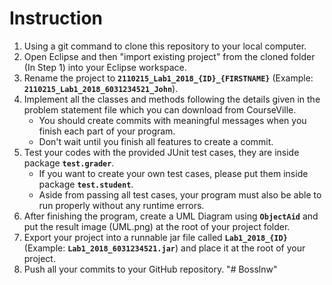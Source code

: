 # Instruction

1. Using a git command to clone this repository to your local computer.
2. Open Eclipse and then "import existing project" from the cloned folder (In Step 1) into your Eclipse workspace.
3. Rename the project to **`2110215_Lab1_2018_{ID}_{FIRSTNAME}`** (Example: **`2110215_Lab1_2018_6031234521_John`**).
4. Implement all the classes and methods following the details given in the problem statement file which you can download from CourseVille.
    - You should create commits with meaningful messages when you finish each part of your program.
    - Don't wait until you finish all features to create a commit.
5. Test your codes with the provided JUnit test cases, they are inside package **`test.grader`**.
    - If you want to create your own test cases, please put them inside package **`test.student`**.
    - Aside from passing all test cases, your program must also be able to run properly without any runtime errors.
6. After finishing the program, create a UML Diagram using **`ObjectAid`** and put the result image (UML.png) at the root of your project folder.
7. Export your project into a runnable jar file called **`Lab1_2018_{ID}`** (Example: **`Lab1_2018_6031234521.jar`**) and place it at the root of your project.
8. Push all your commits to your GitHub repository.
"# Bosslnw" 
